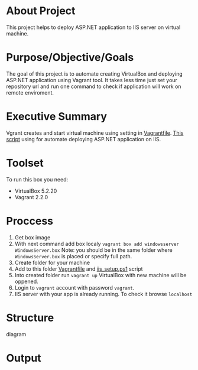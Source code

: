 # About Project
This project helps to deploy ASP.NET application to IIS server on virtual machine.
# Purpose/Objective/Goals
The goal of this project is to automate creating VirtualBox and deploying ASP.NET application using Vagrant tool. It takes less time just set your repository url and run one command to check if application will work on remote enviroment.    
# Executive Summary
Vgrant creates and start virtual machine using setting in [Vagrantfile](https://github.com/LenaShy/MyBookStore/blob/master/Vagrantfile).
 [This script](https://github.com/LenaShy/MyBookStore/blob/master/iis_setup.ps1) using for automate deploying ASP.NET application on IIS. 
# Toolset
To run this box you need:
* VirtualBox 5.2.20
* Vagrant 2.2.0
# Proccess
1. Get box image
2. With next command add box localy
```vagrant box add windowsserver WindowsServer.box```
Note: you should be in the same folder where ` WindowsServer.box` is placed or specify full path.
3. Create folder for your machine
4. Add to this folder [Vagrantfile](https://github.com/LenaShy/MyBookStore/blob/master/Vagrantfile) and [iis_setup.ps1](https://github.com/LenaShy/MyBookStore/blob/master/iis_setup.ps1) script 
5. Into created folder run
`vagrant up`
VirtualBox with new machine will be oppened.
6. Login to `vagrant` account with password `vagrant`.
7. IIS server with your app is already running. To check it browse `localhost`
# Structure 
diagram
# Output
